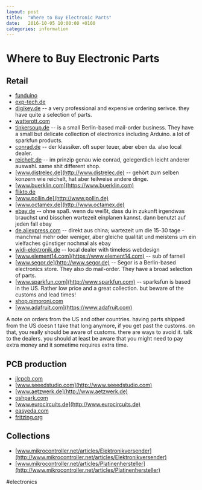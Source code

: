```yaml
---
layout: post
title:  "Where to Buy Electronic Parts"
date:   2016-10-05 10:00:00 +0100
categories: information
---
```


# Where to Buy Electronic Parts

## Retail

- [funduino](https://funduino.de)
- [exp-tech.de ](http://exp-tech.de )
- [digikey.de](http://digikey.de) -- a very professional and expensive ordering serivce. they have quite a selection of parts.
- [watterott.com](http://watterott.com)
- [tinkersoup.de](http://tinkersoup.de) -- is a small Berlin-based mail-order business. They have a small but delicate collection of electronics including Arduino. a lot of sparkfun products.
- [conrad.de](http://conrad.de) -- der klassiker. oft super teuer, aber eben da. also local dealer.
- [reichelt.de](http://reichelt.de) -- im prinzip genau wie conrad, gelegentlich leicht anderer auswahl. same shit different shop.
- [www.distrelec.de](http://www.distrelec.de) -- gehört zum selben konzern wie reichelt, hat aber teilweise andere dinge.
- [www.buerklin.com](https://www.buerklin.com)
- [flikto.de](http://flikto.de) 
- [www.pollin.de](http://www.pollin.de)
- [www.octamex.de](http://www.octamex.de)
- [ebay.de](http://ebay.de) -- ohne spaß. wenn du weißt, dass du in zukunft irgendwas brauchst und bisschen wartezeit einplanen kannst. dann benutzt auf jeden fall ebay
- [de.aliexpress.com](http://de.aliexpress.com) -- direkt aus china; wartezeit um die 15-30 tage - manchmal mehr oder weniger, aber gleiche qualität und meistens um ein vielfaches günstiger nochmal als ebay
- [widi-elektronik.de](http://widi-elektronik.de) -- local dealer with timeless webdesign
- [www.element14.com](https://www.element14.com) -- sub of farnell
- [www.segor.de](http://www.segor.de) -- Segor is a Berlin-based electronics store. They also do mail-order. They have a broad selection of parts.
- [www.sparkfun.com](http://www.sparkfun.com) -- sparksfun is based in the US. Rather low price and a great collection. but beware of the customs and lead times!
- [shop.pimoroni.com](https://shop.pimoroni.com)
- [www.adafruit.com](https://www.adafruit.com)

A note on orders from the US and other countries. having parts shipped from the US doesn t take that long anymore, if you get past the customs. on that, you really should be aware of customs. there are ways to avoid it. talk to the dealers. you should at least be aware that you might need to pay extra money and it sometime requires extra time.

## PCB production

- [jlcpcb.com](https://jlcpcb.com)
- [www.seeedstudio.com](http://www.seeedstudio.com)
- [www.aetzwerk.de](http://www.aetzwerk.de)
- [oshpark.com](https://oshpark.com)
- [www.eurocircuits.de](http://www.eurocircuits.de)
- [easyeda.com](https://easyeda.com)
- [fritzing.org](http://fritzing.org)

## Collections

- [www.mikrocontroller.net/articles/Elektronikversender](http://www.mikrocontroller.net/articles/Elektronikversender)
- [www.mikrocontroller.net/articles/Platinenhersteller](http://www.mikrocontroller.net/articles/Platinenhersteller)

#electronics
